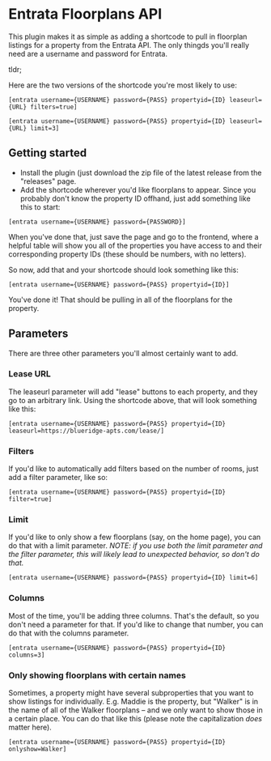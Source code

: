 # Entrata Floorplans API

This plugin makes it as simple as adding a shortcode to pull in floorplan listings for a property from the Entrata API. The only thingds you'll really need are a username and password for Entrata.

tldr;

Here are the two versions of the shortcode you're most likely to use:

```
[entrata username={USERNAME} password={PASS} propertyid={ID} leaseurl={URL} filters=true]
```

```
[entrata username={USERNAME} password={PASS} propertyid={ID} leaseurl={URL} limit=3]
```

## Getting started

* Install the plugin (just download the zip file of the latest release from the "releases" page.
* Add the shortcode wherever you'd like floorplans to appear. Since you probably don't know the property ID offhand, just add something like this to start:

```
[entrata username={USERNAME} password={PASSWORD}]
```

When you've done that, just save the page and go to the frontend, where a helpful table will show you all of the properties you have access to and their corresponding property IDs (these should be numbers, with no letters).

So now, add that and your shortcode should look something like this:

```
[entrata username={USERNAME} password={PASS} propertyid={ID}]
```

You've done it! That should be pulling in all of the floorplans for the property.

## Parameters

There are three other parameters you'll almost certainly want to add.

### Lease URL

The leaseurl parameter will add "lease" buttons to each property, and they go to an arbitrary link. Using the shortcode above, that will look something like this:

```
[entrata username={USERNAME} password={PASS} propertyid={ID} leaseurl=https://blueridge-apts.com/lease/]
```

### Filters

If you'd like to automatically add filters based on the number of rooms, just add a filter parameter, like so:

```
[entrata username={USERNAME} password={PASS} propertyid={ID} filter=true]
```

### Limit

If you'd like to only show a few floorplans (say, on the home page), you can do that with a limit parameter. *NOTE: if you use both the limit parameter and the filter parameter, this will likely lead to unexpected behavior, so don't do that.*

```
[entrata username={USERNAME} password={PASS} propertyid={ID} limit=6]
```

### Columns

Most of the time, you'll be adding three columns. That's the default, so you don't need a parameter for that. If you'd like to change that number, you can do that with the columns parameter.

```
[entrata username={USERNAME} password={PASS} propertyid={ID} columns=3]
```

### Only showing floorplans with certain names

Sometimes, a property might have several subproperties that you want to show listings for individually. E.g. Maddie is the property, but "Walker" is in the name of all of the Walker floorplans – and we only want to show those in a certain place. You can do that like this (please note the capitalization *does* matter here).

```
[entrata username={USERNAME} password={PASS} propertyid={ID} onlyshow=Walker]
```
